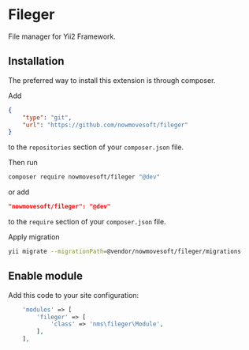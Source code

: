 # Fileger

File manager for Yii2 Framework.

## Installation

The preferred way to install this extension is through composer.

Add

```json
{
    "type": "git",
    "url": "https://github.com/nowmovesoft/fileger"
}
```

to the `repositories` section of your `composer.json` file.

Then run

```bash
composer require nowmovesoft/fileger "@dev"
```

or add

```json
"nowmovesoft/fileger": "@dev"
```

to the `require` section of your `composer.json` file.

Apply migration

```bash
yii migrate --migrationPath=@vendor/nowmovesoft/fileger/migrations
```

## Enable module

Add this code to your site configuration:

```php
    'modules' => [
        'fileger' => [
            'class' => 'nms\fileger\Module',
        ],
    ],
```
